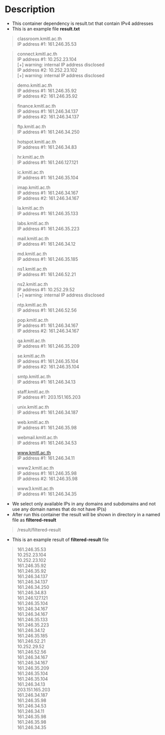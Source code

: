 # Description
* This container dependency is result.txt that contain IPv4 addresses
* This is an example file **result.txt**
> classroom.kmitl.ac.th\
IP address #1: 161.246.35.53

> connect.kmitl.ac.th\
IP address #1: 10.252.23.104\
[+] warning: internal IP address disclosed\
IP address #2: 10.252.23.102\
[+] warning: internal IP address disclosed

> demo.kmitl.ac.th\
IP address #1: 161.246.35.92\
IP address #2: 161.246.35.92

> finance.kmitl.ac.th\
IP address #1: 161.246.34.137\
IP address #2: 161.246.34.137

> ftp.kmitl.ac.th\
IP address #1: 161.246.34.250

> hotspot.kmitl.ac.th\
IP address #1: 161.246.34.83

> hr.kmitl.ac.th\
IP address #1: 161.246.127.121

> ic.kmitl.ac.th\
IP address #1: 161.246.35.104

> imap.kmitl.ac.th\
IP address #1: 161.246.34.167\
IP address #2: 161.246.34.167

> la.kmitl.ac.th\
IP address #1: 161.246.35.133

> labs.kmitl.ac.th\
IP address #1: 161.246.35.223

> mail.kmitl.ac.th\
IP address #1: 161.246.34.12

> md.kmitl.ac.th\
IP address #1: 161.246.35.185

> ns1.kmitl.ac.th\
IP address #1: 161.246.52.21

> ns2.kmitl.ac.th\
IP address #1: 10.252.29.52\
[+] warning: internal IP address disclosed

> ntp.kmitl.ac.th\
IP address #1: 161.246.52.56

> pop.kmitl.ac.th\
IP address #1: 161.246.34.167\
IP address #2: 161.246.34.167

> qa.kmitl.ac.th\
IP address #1: 161.246.35.209

> se.kmitl.ac.th\
IP address #1: 161.246.35.104\
IP address #2: 161.246.35.104

> smtp.kmitl.ac.th\
IP address #1: 161.246.34.13

> staff.kmitl.ac.th\
IP address #1: 203.151.165.203

> unix.kmitl.ac.th\
IP address #1: 161.246.34.187

> web.kmitl.ac.th\
IP address #1: 161.246.35.98

> webmail.kmitl.ac.th\
IP address #1: 161.246.34.53

> www.kmitl.ac.th \
IP address #1: 161.246.34.11

> www2.kmitl.ac.th\
IP address #1: 161.246.35.98\
IP address #2: 161.246.35.98

> www3.kmitl.ac.th\
IP address #1: 161.246.34.35

* We select only available IPs in any domains and subdomains and not use any domain names that do not have IP(s)
* After run this container the result will be shown in directory in a named file as **filtered-result**
> /result/filtered-result
* This is an example result of **filtered-result** file
> 161.246.35.53\
10.252.23.104\
10.252.23.102\
161.246.35.92\
161.246.35.92\
161.246.34.137\
161.246.34.137\
161.246.34.250\
161.246.34.83\
161.246.127.121\
161.246.35.104\
161.246.34.167\
161.246.34.167\
161.246.35.133\
161.246.35.223\
161.246.34.12\
161.246.35.185\
161.246.52.21\
10.252.29.52\
161.246.52.56\
161.246.34.167\
161.246.34.167\
161.246.35.209\
161.246.35.104\
161.246.35.104\
161.246.34.13\
203.151.165.203\
161.246.34.187\
161.246.35.98\
161.246.34.53\
161.246.34.11\
161.246.35.98\
161.246.35.98\
161.246.34.35
